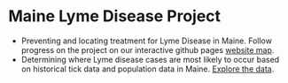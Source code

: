 # Maine Lyme Disease Project
- Preventing and locating treatment for Lyme Disease in Maine. Follow progress on the project on our interactive github pages [website map](maine_pcp.html).
- Determining where Lyme disease cases are most likely to occur based on historical tick data and population data in Maine. [Explore the data](pop_lyme_leaflet.html).
